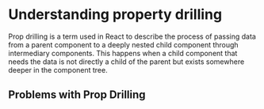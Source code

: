 <h1>Understanding property drilling</h1>

<p>Prop drilling is a term used in React to describe the process of passing data from a parent component to a deeply nested child component through intermediary components. This happens when a child component that needs the data is not directly a child of the parent but exists somewhere deeper in the component tree.</p>

<h2>Problems with Prop Drilling</h2>

